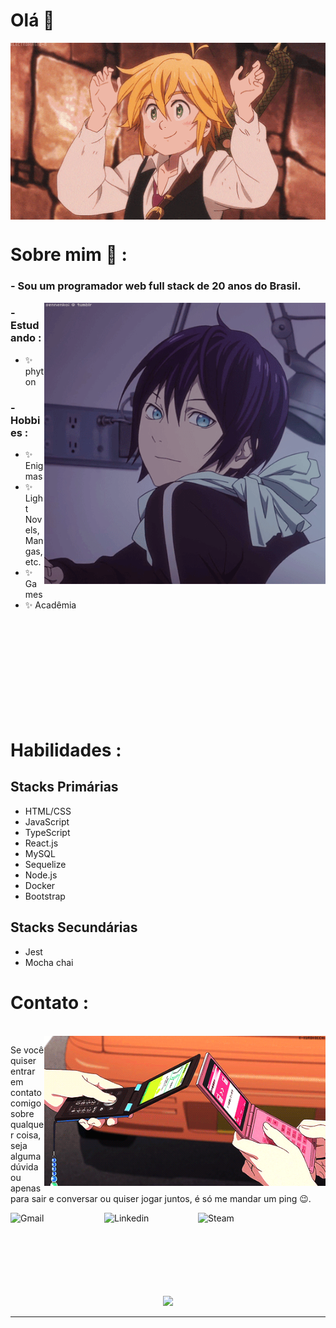 # Olá 👋

<div align="center">
<img hight="300" width="700" alt="GIF" align="center" src="assets/gifs/208593.gif">
</div>

# Sobre mim 💬 :

### - Sou um programador web full stack de 20 anos do Brasil.

<img hight="450" width="450" alt="GIF" align="right" src="assets/gifs/13626.gif">

### - Estudando :

- ✨ phyton

### - Hobbies : 

- ✨ Enigmas
- ✨ Light Novels, Mangas, etc.
- ✨ Games
- ✨ Acadêmia

</br>
</br>
</br>
</br>
</br>
</br>
</br>
</br>
</br>

# Habilidades :

## Stacks Primárias
- HTML/CSS
- JavaScript
- TypeScript
- React.js
- MySQL
- Sequelize
- Node.js
- Docker
- Bootstrap

## Stacks Secundárias
- Jest
- Mocha chai

# Contato :
<p>
</br>

 <img hight="320" width="450" align="right" alt="GIF" src="assets/gifs/email.gif">

Se você quiser entrar em contato comigo sobre qualquer coisa, seja alguma dúvida ou apenas para sair e conversar ou quiser jogar juntos, é só me mandar um ping 😉.

 <a href="mailto:df828316@gmail.com">
  <img align="left" alt="Gmail" width="150" hight="100" src="https://github.com/datavinny/datavinny/blob/master/assets/icons/gmail.png" />
 </a>
 
 <a href="https://www.linkedin.com/in/davifreitass/">
   <img align="left" alt="Linkedin" width="150" hight="100" src="https://github.com/datavinny/datavinny/blob/master/assets/icons/linkedin.png" />
 </a>
 
 <a href="https://steamcommunity.com/id/acerplayers/">
   <img align="left" alt="Steam" width="150" hight="100" src="https://github.com/datavinny/datavinny/blob/master/assets/icons/steam.png" />
 </a>
</p>
 
</br></br></br>
</br></br></br>
</br>

<p align="center" >  
  <a href="https://github.com/datavinny/github-readme-stats"> 
    <img  src="https://github-readme-stats.vercel.app/api?username=datavinny&&show_icons=true&theme=radical"/>
  </a>
 </p>

*************
